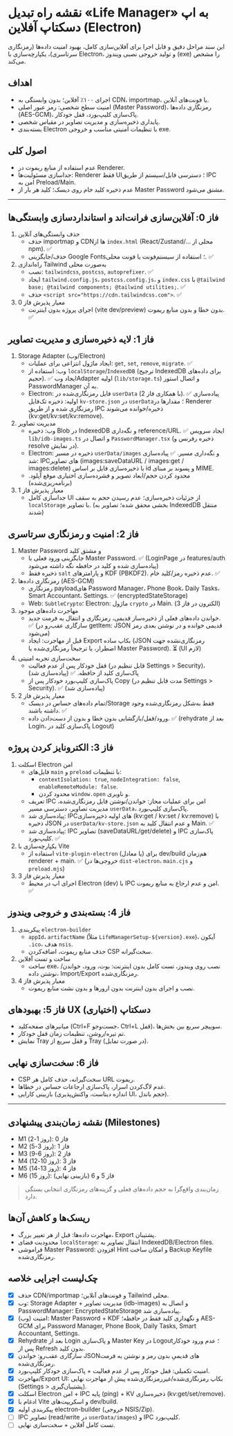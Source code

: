 # نقشه راه تبدیل «Life Manager» به اپ دسکتاپ آفلاین (Electron)

این سند مراحل دقیق و قابل اجرا برای آفلاین‌سازی کامل، بهبود امنیت داده‌ها (رمزنگاری سرتاسری)، یکپارچه‌سازی با Electron، و تولید خروجی نصبی ویندوز (exe) را مشخص می‌کند.

## اهداف
- اجرای ۱۰۰٪ آفلاین؛ بدون وابستگی به CDN، importmap، یا فونت‌های آنلاین.
- امنیت سطح شخصی: رمز عبور اصلی (Master Password)، رمزنگاری داده‌ها (AES-GCM)، پاک‌سازی کلیپ‌بورد، قفل خودکار.
- پایداری ذخیره‌سازی و مدیریت تصاویر در مقیاس شخصی.
- بسته‌بندی Electron با تنظیمات امنیتی مناسب و خروجی exe.

## اصول کلی
- عدم استفاده از منابع ریموت در Renderer.
- جداسازی مسئولیت‌ها: Renderer فقط UI؛ دسترسی فایل/سیستم از طریق IPC امن به Preload/Main.
- عدم ذخیره کلید خام روی دیسک؛ کلید هر بار از Master Password مشتق می‌شود.

---

## فاز 0: آفلاین‌سازی فرانت‌اند و استانداردسازی وابستگی‌ها
1) حذف وابستگی‌های آنلاین
   - حذف importmap و CDNها از `index.html` (React/Zustand/… محلی از npm). ✅
   - حذف/جایگزینی Google Fonts؛ استفاده از سیستم‌فونت یا فونت محلی. ✅
2) راه‌اندازی Tailwind به‌صورت محلی
   - نصب: `tailwindcss`, `postcss`, `autoprefixer`. ✅
   - ایجاد `tailwind.config.js`، `postcss.config.js`، و `index.css` با `@tailwind base; @tailwind components; @tailwind utilities;`. ✅
   - حذف `<script src="https://cdn.tailwindcss.com">`. ✅
3) معیار پذیرش فاز 0
   - اجرای پروژه بدون اینترنت (vite dev/preview) بدون خطا و بدون منابع ریموت. ✅

## فاز 1: لایه ذخیره‌سازی و مدیریت تصاویر
1) Storage Adapter (وب/Electron)
   - ایجاد ماژول انتزاعی برای عملیات: `get`, `set`, `remove`, `migrate`. ✅
   - وب: استفاده از `localStorage`/`IndexedDB` (ترجیح IndexedDB برای داده‌های حجیم). ✅ ایجاد وب‌Adapter اولیه (`lib/storage.ts`) و اتصال استور PasswordManager به آن.
   - Electron: فایل رمزنگاری‌شده در `userData` (با همکاری فاز 2). ✅ پیاده‌سازی اولیه: ذخیره تک‌فایل `kv-store.json` در `userData`؛ مقدارها در Renderer رمزنگاری شده و از طریق IPC ذخیره/خوانده می‌شوند (kv:get/kv:set/kv:remove).
2) مدیریت تصاویر
   - وب: ذخیره Blob در IndexedDB و نگه‌داری reference/URL. ✅ ایجاد سرویس `lib/idb-images.ts` و اتصال در `PasswordManager.tsx` (ذخیره رفرنس و resolve در نمایش).
   - Electron: ذخیره در مسیر `userData/images` و نگه‌داری مسیر. ✅ پیاده‌سازی شد: IPCهای تصاویر (images:saveDataURL / images:get / images:delete) با ذخیره‌سازی فایل بر اساس id و پسوند بر مبنای MIME.
   - محدود کردن حجم/ابعاد تصویر و فشرده‌سازی اختیاری موقع آپلود. (برنامه‌ریزی‌شده)
3) معیار پذیرش فاز 1
   - جداسازی کامل UI از جزئیات ذخیره‌سازی؛ عدم رسیدن حجم به سقف `localStorage` با تصاویر. (بخشی محقق شده؛ تصاویر به IndexedDB منتقل شدند)

## فاز 2: امنیت و رمزنگاری سرتاسری
1) Master Password و مشتق کلید
   - جایگزینی ورود فعلی با Master Password. ✅ (LoginPage در features/auth پیاده‌سازی شده و کلید در حافظه نگه داشته می‌شود)
   - ذخیره فقط `salt` و پارامترهای KDF (PBKDF2). عدم ذخیره رمز/کلید خام. ✅
2) رمزنگاری داده‌ها (AES-GCM)
   - رمزنگاری payloadهای Password Manager، Phone Book، Daily Tasks، Smart Accountant، Settings. ✅ (encryptedStateStorage)
   - Web: `SubtleCrypto`؛ Electron: ماژول `crypto` در Main. (الکترون در فاز 3)
3) مهاجرت داده‌های موجود
   - خواندن داده‌های فعلی از ذخیره‌ساز قدیمی، رمزنگاری و انتقال به فرمت جدید. ✅ (سازگاری عقب‌رو در getItem: JSON قدیمی خوانده و در نوشتن بعدی رمز می‌شود)
   - قبل از مهاجرت: ایجاد Export بکاپ ساده (JSON رمزنگاری‌نشده جهت اضطرار، یا ترجیحاً رمزنگاری‌شده با Master Password). ⏳ (UI لازم)
4) سخت‌سازی تجربه امنیتی
   - قفل خودکار پس از عدم فعالیت (قابل تنظیم در Settings > Security)، پاک‌سازی کلید از حافظه. ✅ (پیاده‌سازی شد)
   - پاک‌سازی کلیپ‌بورد خودکار پس از Copy (مدت قابل تنظیم در Settings > Security). ✅ (پیاده‌سازی شد)
5) معیار پذیرش فاز 2
   - تمام داده‌های حساس در دیسک/Storage فقط به‌شکل رمزنگاری‌شده وجود داشته باشند. ✅
   - ورود/قفل/بازگشایی بدون خطا و بدون از دست‌دادن داده. ✅ (rehydrate بعد از Login، پاک‌سازی کلید در Logout)

## فاز 3: الکترونایز کردن پروژه
1) اسکلت Electron امن
   - فایل‌های `main` و `preload` با تنظیمات:
     - `contextIsolation: true`, `nodeIntegration: false`, `enableRemoteModule: false`.
     - محدود کردن `window.open` و ناوبری.
   - تعریف IPC امن برای عملیات مجاز: خواندن/نوشتن فایل رمزنگاری‌شده، مدیریت تصاویر، دسترسی مسیر `userData`، پاک‌سازی کلیپ‌بورد.
   - پیاده‌سازی شد: IPCهای اولیه ذخیره‌سازی (kv:get / kv:set / kv:remove) با ذخیره JSON در `userData/kv-store.json` و عدم انتقال کلید به Main. ✅
   - پیاده‌سازی شد: IPC تصاویر (saveDataURL/get/delete) و IPC پاک‌سازی کلیپ‌بورد. ✅
2) یکپارچه‌سازی با Vite
   - استفاده از `vite-plugin-electron` (یا معادل) برای dev/build هم‌زمان renderer + main. ✅ (خروجی‌ها در `dist-electron`، `main.cjs` و `preload.mjs`)
3) معیار پذیرش فاز 3
   - اجرای اپ در محیط Electron (dev) با IPC امن و عدم ارجاع به منابع ریموت. ✅

## فاز 4: بسته‌بندی و خروجی ویندوز
1) پیکربندی `electron-builder`
   - `appId`، `artifactName` (مثلاً `LifeManagerSetup-${version}.exe`)، آیکون `.ico`، هدف `nsis`.
   - حذف منابع ریموت، اضافه‌کردن CSP سخت‌گیرانه.
2) ساخت و تست آفلاین
   - ساخت exe، نصب روی ویندوز، تست کامل بدون اینترنت: بوت، ورود، خواندن/نوشتن داده، Import/Export رمزنگاری‌شده.
3) معیار پذیرش فاز 4
   - نصب و اجرای بدون اینترنت بدون ارورها و بدون نشت منابع ریموت.

## فاز 5: بهبودهای UX دسکتاپ (اختیاری)
- میانبرهای صفحه‌کلید (Ctrl+F جست‌وجو، Ctrl+L قفل)، سوییچر سریع بین بخش‌ها.
- تم تیره/روشن، تنظیمات زمان قفل خودکار.
- نمایش Tray و قفل سریع از Tray (در صورت تمایل).

## فاز 6: سخت‌سازی نهایی
- CSP سخت‌گیرانه، حذف کامل هر URL ریموت.
- عدم لاگ‌کردن اسرار، پاک‌سازی ارجاعات حساس در خطاها.
- بازبینی کارایی (اندازه دیتاست، واکنش‌پذیری UI، حجم باندل).

---

## نقشه زمان‌بندی پیشنهادی (Milestones)
- M1 (روز 1-2): فاز 0
- M2 (روز 3-5): فاز 1
- M3 (روز 6-9): فاز 2
- M4 (روز 10-12): فاز 3
- M5 (روز 13-14): فاز 4
- M6 (روز 15): فاز 5 و 6 (بازبینی نهایی)

> زمان‌بندی واقع‌گرا به حجم داده‌های فعلی و گزینه‌های رمزنگاری انتخابی بستگی دارد.

## ریسک‌ها و کاهش آن‌ها
- مهاجرت داده‌ها: قبل از هر تغییر بزرگ، Export پشتیبان.
- محدودیت فضای `localStorage`: انتقال تصاویر به IndexedDB/Electron files.
- فراموشی Master Password: افزودن Hint و امکان ساخت Backup Keyfile رمزنگاری‌شده.

## چک‌لیست اجرایی خلاصه
- [x] حذف CDN/importmap و فونت‌های آنلاین؛ Tailwind محلی.
- [x] وب: Storage Adapter + مدیریت تصاویر (idb-images) و اتصال به PasswordManager؛ EncryptedStateStorage پیاده‌سازی شد.
- [x] امنیت (وب): Master Password + KDF و نگهداری کلید فقط در حافظه؛ AES-GCM برای Password Manager, Phone Book, Daily Tasks, Smart Accountant, Settings.
- [x] Rehydrate بعد از Login و پاک‌سازی Master Key در Logout؛ عدم ورود خودکار پس از Refresh بدون کلید.
- [x] سازگاری عقب‌رو: خواندن JSONهای قدیمیِ بدون رمز و نوشتن به فرمت رمزنگاری‌شده.
- [x] امنیت تکمیلی: قفل خودکار پس از عدم فعالیت + پاک‌سازی خودکار کلیپ‌بورد.
- [x] مهاجرت/Export UI: بکاپ رمزنگاری‌شده/غیررمزنگاری‌شده پیش از مهاجرت نهایی (Settings > پشتیبان‌گیری).
- [x] اسکلت Electron امن + IPC پایه (ping) + KV ذخیره‌سازی (kv:get/set/remove).
- [x] ادغام با Vite و اسکریپت‌های dev/build.
- [x] پیکربندی اولیه electron-builder (خروجی NSIS/Zip).
- [ ] IPC تصاویر (read/write در `userData/images`) و IPC کلیپ‌بورد.
- [ ] تست کامل آفلاین + سخت‌سازی نهایی.